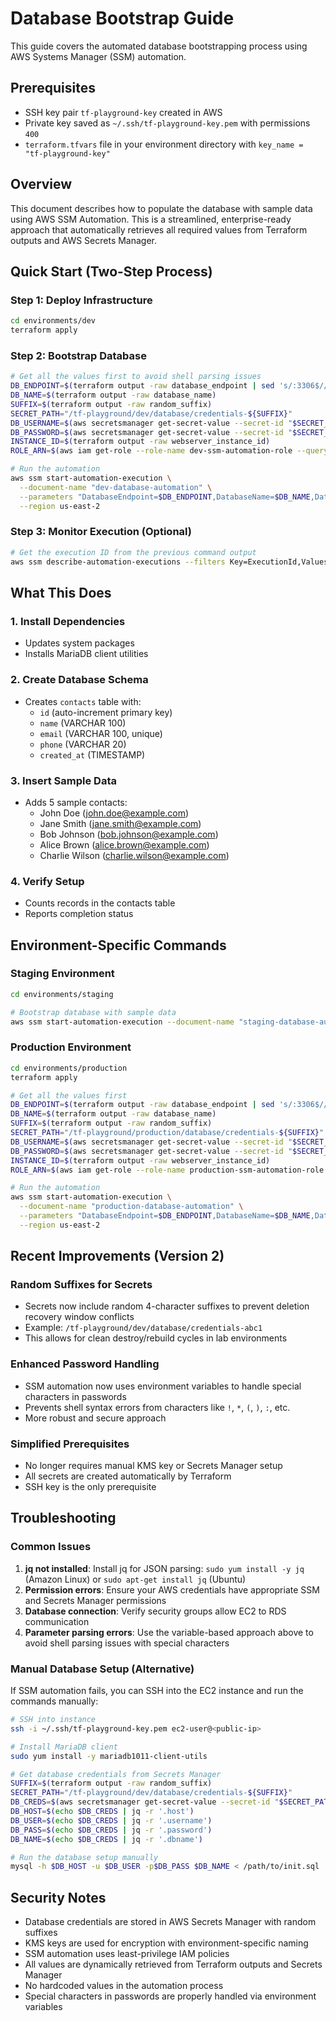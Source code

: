 # Database Bootstrap Guide

This guide covers the automated database bootstrapping process using AWS Systems Manager (SSM) automation.

## Prerequisites

- SSH key pair `tf-playground-key` created in AWS
- Private key saved as `~/.ssh/tf-playground-key.pem` with permissions `400`
- `terraform.tfvars` file in your environment directory with `key_name = "tf-playground-key"`

## Overview

This document describes how to populate the database with sample data using AWS SSM Automation. This is a streamlined, enterprise-ready approach that automatically retrieves all required values from Terraform outputs and AWS Secrets Manager.

## Quick Start (Two-Step Process)

### Step 1: Deploy Infrastructure

```bash
cd environments/dev
terraform apply
```

### Step 2: Bootstrap Database

```bash
# Get all the values first to avoid shell parsing issues
DB_ENDPOINT=$(terraform output -raw database_endpoint | sed 's/:3306$//')
DB_NAME=$(terraform output -raw database_name)
SUFFIX=$(terraform output -raw random_suffix)
SECRET_PATH="/tf-playground/dev/database/credentials-${SUFFIX}"
DB_USERNAME=$(aws secretsmanager get-secret-value --secret-id "$SECRET_PATH" --region us-east-2 --query SecretString --output text | jq -r '.username')
DB_PASSWORD=$(aws secretsmanager get-secret-value --secret-id "$SECRET_PATH" --region us-east-2 --query SecretString --output text | jq -r '.password')
INSTANCE_ID=$(terraform output -raw webserver_instance_id)
ROLE_ARN=$(aws iam get-role --role-name dev-ssm-automation-role --query 'Role.Arn' --output text)

# Run the automation
aws ssm start-automation-execution \
  --document-name "dev-database-automation" \
  --parameters "DatabaseEndpoint=$DB_ENDPOINT,DatabaseName=$DB_NAME,DatabaseUsername=$DB_USERNAME,DatabasePassword=$DB_PASSWORD,InstanceId=$INSTANCE_ID,AutomationAssumeRole=$ROLE_ARN" \
  --region us-east-2
```

### Step 3: Monitor Execution (Optional)

```bash
# Get the execution ID from the previous command output
aws ssm describe-automation-executions --filters Key=ExecutionId,Values=<execution-id>
```

## What This Does

### 1. Install Dependencies

- Updates system packages
- Installs MariaDB client utilities

### 2. Create Database Schema

- Creates `contacts` table with:
  - `id` (auto-increment primary key)
  - `name` (VARCHAR 100)
  - `email` (VARCHAR 100, unique)
  - `phone` (VARCHAR 20)
  - `created_at` (TIMESTAMP)

### 3. Insert Sample Data

- Adds 5 sample contacts:
  - John Doe (john.doe@example.com)
  - Jane Smith (jane.smith@example.com)
  - Bob Johnson (bob.johnson@example.com)
  - Alice Brown (alice.brown@example.com)
  - Charlie Wilson (charlie.wilson@example.com)

### 4. Verify Setup

- Counts records in the contacts table
- Reports completion status

## Environment-Specific Commands

### Staging Environment

```bash
cd environments/staging

# Bootstrap database with sample data
aws ssm start-automation-execution --document-name "staging-database-automation" --parameters "DatabaseEndpoint=$(terraform output -raw database_endpoint | sed 's/:3306$//'),DatabaseName=$(terraform output -raw database_name),DatabaseUsername=$(aws secretsmanager get-secret-value --secret-id /tf-playground/staging/database/credentials-$(terraform output -raw random_suffix) --region us-east-2 --query SecretString --output text | jq -r '.username'),DatabasePassword=\"$(aws secretsmanager get-secret-value --secret-id /tf-playground/staging/database/credentials-$(terraform output -raw random_suffix) --region us-east-2 --query SecretString --output text | jq -r '.password')\",InstanceId=$(terraform output -raw webserver_instance_id),AutomationAssumeRole=$(aws iam get-role --role-name staging-ssm-automation-role --query 'Role.Arn' --output text)" --region us-east-2
```

### Production Environment

```bash
cd environments/production
terraform apply

# Get all the values first
DB_ENDPOINT=$(terraform output -raw database_endpoint | sed 's/:3306$//')
DB_NAME=$(terraform output -raw database_name)
SUFFIX=$(terraform output -raw random_suffix)
SECRET_PATH="/tf-playground/production/database/credentials-${SUFFIX}"
DB_USERNAME=$(aws secretsmanager get-secret-value --secret-id "$SECRET_PATH" --region us-east-2 --query SecretString --output text | jq -r '.username')
DB_PASSWORD=$(aws secretsmanager get-secret-value --secret-id "$SECRET_PATH" --region us-east-2 --query SecretString --output text | jq -r '.password')
INSTANCE_ID=$(terraform output -raw webserver_instance_id)
ROLE_ARN=$(aws iam get-role --role-name production-ssm-automation-role --query 'Role.Arn' --output text)

# Run the automation
aws ssm start-automation-execution \
  --document-name "production-database-automation" \
  --parameters "DatabaseEndpoint=$DB_ENDPOINT,DatabaseName=$DB_NAME,DatabaseUsername=$DB_USERNAME,DatabasePassword=$DB_PASSWORD,InstanceId=$INSTANCE_ID,AutomationAssumeRole=$ROLE_ARN" \
  --region us-east-2
```

## Recent Improvements (Version 2)

### Random Suffixes for Secrets
- Secrets now include random 4-character suffixes to prevent deletion recovery window conflicts
- Example: `/tf-playground/dev/database/credentials-abc1`
- This allows for clean destroy/rebuild cycles in lab environments

### Enhanced Password Handling
- SSM automation now uses environment variables to handle special characters in passwords
- Prevents shell syntax errors from characters like `!`, `*`, `(`, `)`, `:`, etc.
- More robust and secure approach

### Simplified Prerequisites
- No longer requires manual KMS key or Secrets Manager setup
- All secrets are created automatically by Terraform
- SSH key is the only prerequisite

## Troubleshooting

### Common Issues

1. **jq not installed**: Install jq for JSON parsing: `sudo yum install -y jq` (Amazon Linux) or `sudo apt-get install jq` (Ubuntu)
2. **Permission errors**: Ensure your AWS credentials have appropriate SSM and Secrets Manager permissions
3. **Database connection**: Verify security groups allow EC2 to RDS communication
4. **Parameter parsing errors**: Use the variable-based approach above to avoid shell parsing issues with special characters

### Manual Database Setup (Alternative)

If SSM automation fails, you can SSH into the EC2 instance and run the commands manually:

```bash
# SSH into instance
ssh -i ~/.ssh/tf-playground-key.pem ec2-user@<public-ip>

# Install MariaDB client
sudo yum install -y mariadb1011-client-utils

# Get database credentials from Secrets Manager
SUFFIX=$(terraform output -raw random_suffix)
SECRET_PATH="/tf-playground/dev/database/credentials-${SUFFIX}"
DB_CREDS=$(aws secretsmanager get-secret-value --secret-id "$SECRET_PATH" --region us-east-2 --query SecretString --output text)
DB_HOST=$(echo $DB_CREDS | jq -r '.host')
DB_USER=$(echo $DB_CREDS | jq -r '.username')
DB_PASS=$(echo $DB_CREDS | jq -r '.password')
DB_NAME=$(echo $DB_CREDS | jq -r '.dbname')

# Run the database setup manually
mysql -h $DB_HOST -u $DB_USER -p$DB_PASS $DB_NAME < /path/to/init.sql
```

## Security Notes

- Database credentials are stored in AWS Secrets Manager with random suffixes
- KMS keys are used for encryption with environment-specific naming
- SSM automation uses least-privilege IAM policies
- All values are dynamically retrieved from Terraform outputs and Secrets Manager
- No hardcoded values in the automation process
- Special characters in passwords are properly handled via environment variables
